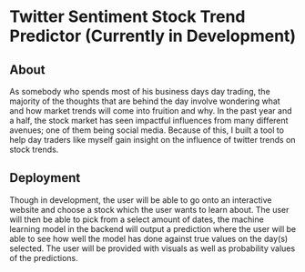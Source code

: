 # Twitter Sentiment Stock Trend Predictor (Currently in Development)

## About

As somebody who spends most of his business days day trading, the majority of the thoughts that are behind the day involve wondering what and how market trends will come into fruition and why.
In the past year and a half, the stock market has seen impactful influences from many different avenues; one of them being social media.
Because of this, I built a tool to help day traders like myself gain insight on the influence of twitter trends on stock trends.

## Deployment

Though in development, the user will be able to go onto an interactive website and choose a stock which the user wants to learn about. 
The user will then be able to pick from a select amount of dates, the machine learning model in the backend will output a prediction where the user will be able to see how well the model has done against true values on the day(s) selected.
The user will be provided with visuals as well as probability values of the predictions.
